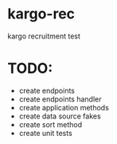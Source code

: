# kargo-rec
kargo recruitment test

# TODO:
- create endpoints
- create endpoints handler
- create application methods
- create data source fakes
- create sort method
- create unit tests

